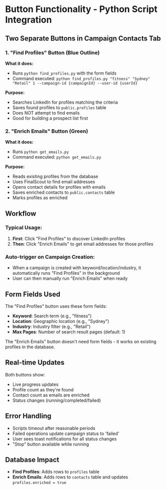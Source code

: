 # Button Functionality - Python Script Integration

## Two Separate Buttons in Campaign Contacts Tab

### 1. "Find Profiles" Button (Blue Outline)
**What it does:**
- Runs `python find_profiles.py` with the form fields
- Command executed: `python find_profiles.py "fitness" "Sydney" "Retail" 1 --campaign-id {campaignId} --user-id {userId}`

**Purpose:**
- Searches LinkedIn for profiles matching the criteria
- Saves found profiles to `public.profiles` table
- Does NOT attempt to find emails
- Good for building a prospect list first

### 2. "Enrich Emails" Button (Green)
**What it does:**
- Runs `python get_emails.py`
- Command executed: `python get_emails.py`

**Purpose:**
- Reads existing profiles from the database
- Uses FinalScout to find email addresses
- Opens contact details for profiles with emails
- Saves enriched contacts to `public.contacts` table
- Marks profiles as enriched

## Workflow

### Typical Usage:
1. **First**: Click "Find Profiles" to discover LinkedIn profiles
2. **Then**: Click "Enrich Emails" to get email addresses for those profiles

### Auto-trigger on Campaign Creation:
- When a campaign is created with keyword/location/industry, it automatically runs "Find Profiles" in the background
- User can then manually run "Enrich Emails" when ready

## Form Fields Used

The "Find Profiles" button uses these form fields:
- **Keyword**: Search term (e.g., "fitness")
- **Location**: Geographic location (e.g., "Sydney") 
- **Industry**: Industry filter (e.g., "Retail")
- **Max Pages**: Number of search result pages (default: 1)

The "Enrich Emails" button doesn't need form fields - it works on existing profiles in the database.

## Real-time Updates

Both buttons show:
- Live progress updates
- Profile count as they're found
- Contact count as emails are enriched
- Status changes (running/completed/failed)

## Error Handling

- Scripts timeout after reasonable periods
- Failed operations update campaign status to 'failed'
- User sees toast notifications for all status changes
- "Stop" button available while running

## Database Impact

- **Find Profiles**: Adds rows to `profiles` table
- **Enrich Emails**: Adds rows to `contacts` table and updates `profiles.enriched = true`